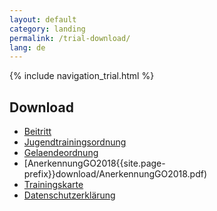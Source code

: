 ```yaml
---
layout: default
category: landing
permalink: /trial-download/
lang: de
---
```


{% include navigation_trial.html %}

## Download

* [Beitritt]({{site.page-prefix}}download/Beitritt_MSC.pdf)
* [Jugendtrainingsordnung]({{site.page-prefix}}download/Jugendtrainingsordnung2017.pdf)
* [Gelaendeordnung]({{site.page-prefix}}download/Gelaendeordnung2017.pdf)
* [AnerkennungGO2018{{site.page-prefix}}download/AnerkennungGO2018.pdf)
* [Trainingskarte]({{site.page-prefix}}download/Trainingskarte2017.pdf)
* [Datenschutzerklärung]({{site.page-prefix}}download/Datenschutzerklärung.pdf)


